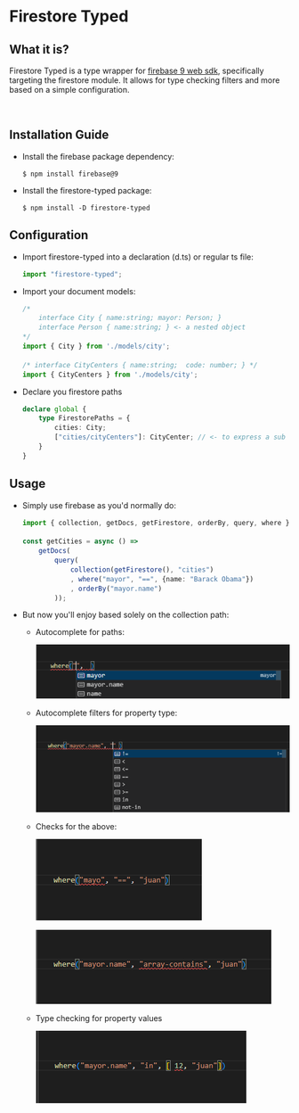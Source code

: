 # Firestore Typed

## What it is?
Firestore Typed is a type wrapper for [firebase 9 web sdk]([/guides/content/editing-an-existing-page](https://www.npmjs.com/package/firebase)), specifically targeting the firestore module. It allows for type checking filters and more based on a simple configuration.

&nbsp;
## Installation Guide
- Install the firebase package dependency:
    ```
    $ npm install firebase@9
    ```
- Install the firestore-typed package:
    ```
    $ npm install -D firestore-typed
    ```

## Configuration
- Import firestore-typed into a declaration (d.ts) or regular ts file:
    ```ts
    import "firestore-typed";
    ```
- Import your document models:
    ```ts
    /* 
        interface City { name:string; mayor: Person; } 
        interface Person { name:string; } <- a nested object
    */
    import { City } from './models/city';

    /* interface CityCenters { name:string;  code: number; } */
    import { CityCenters } from './models/city'; 
    ```
- Declare you firestore paths 
    ```ts
    declare global {
        type FirestorePaths = {
            cities: City;
            ["cities/cityCenters"]: CityCenter; // <- to express a sub collection
        }
    }
    ```
## Usage
- Simply use firebase as you'd normally do:
    ```ts
    import { collection, getDocs, getFirestore, orderBy, query, where } from 'firebase/firestore';

    const getCities = async () =>
        getDocs(
            query(
                collection(getFirestore(), "cities")
                , where("mayor", "==", {name: "Barack Obama"})
                , orderBy("mayor.name")
            ));
    ```
    
- But now you'll enjoy based solely on the collection path:
  - Autocomplete for paths:
    
    ![Path Autocomplete](/images/autocomplete-paths.png)

  - Autocomplete filters for property type:
  
    ![Filter Autocomplete](/images/autocomplete-filters.png)

  - Checks for the above:
    
    ![Checking Paths](/images/invalid-path.png)
    
    ![Checking Filter](/images/invalid-filter.png)
  
  - Type checking for property values
    
    ![Checking Value](/images/invalid-value.png)


